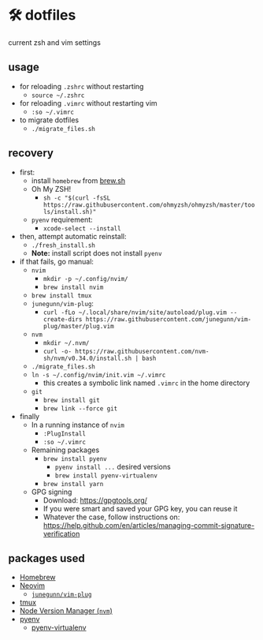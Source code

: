 # 🛠 dotfiles

current zsh and vim settings

## usage

- for reloading `.zshrc` without restarting
  - `source ~/.zshrc`
- for reloading `.vimrc` without restarting vim
  - `:so ~/.vimrc`
- to migrate dotfiles
  - `./migrate_files.sh`

## recovery

- first:
  - install `homebrew` from [brew.sh](https://brew.sh)
  - Oh My ZSH!
    - `sh -c "$(curl -fsSL https://raw.githubusercontent.com/ohmyzsh/ohmyzsh/master/tools/install.sh)"`
  - `pyenv` requirement:
    - `xcode-select --install`
- then, attempt automatic reinstall:
  - `./fresh_install.sh`
  - **Note:** install script does not install `pyenv`
- if that fails, go manual:
  - `nvim`
    - `mkdir -p ~/.config/nvim/`
    - `brew install nvim`
  - `brew install tmux`
  - `junegunn/vim-plug`:
    - `curl -fLo ~/.local/share/nvim/site/autoload/plug.vim --create-dirs https://raw.githubusercontent.com/junegunn/vim-plug/master/plug.vim`
  - `nvm`
    - `mkdir ~/.nvm/`
    - `curl -o- https://raw.githubusercontent.com/nvm-sh/nvm/v0.34.0/install.sh | bash`
  - `./migrate_files.sh`
  - `ln -s ~/.config/nvim/init.vim ~/.vimrc`
    - this creates a symbolic link named `.vimrc` in the home directory
  - `git`
    - `brew install git`
    - `brew link --force git`
- finally
  - In a running instance of `nvim`
    - `:PlugInstall`
    - `:so ~/.vimrc`
  - Remaining packages
    - `brew install pyenv`
      - `pyenv install ...` desired versions
      - `brew install pyenv-virtualenv`
    - `brew install yarn`
  - GPG signing
    - Download: https://gpgtools.org/
    - If you were smart and saved your GPG key, you can reuse it
    - Whatever the case, follow instructions on: https://help.github.com/en/articles/managing-commit-signature-verification

## packages used

- [Homebrew](https://brew.sh)
- [Neovim](https://neovim.io/)
  - [`junegunn/vim-plug`](https://github.com/junegunn/vim-plug)
- [tmux](https://github.com/tmux/tmux/)
- [Node Version Manager (`nvm`)](https://github.com/nvm-sh/nvm)
- [pyenv](https://github.com/pyenv/pyenv)
  - [pyenv-virtualenv](https://github.com/pyenv/pyenv-virtualenv)
